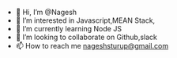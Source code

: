 - 👋 Hi, I’m @Nagesh
- 👀 I’m interested in Javascript,MEAN Stack,
- 🌱 I’m currently learning Node JS
- 💞️ I’m looking to collaborate on Github,slack
- 📫 How to reach me nageshsturup@gmail.com

<!---
nturup/nturup is a ✨ special ✨ repository because its `README.md` (this file) appears on your GitHub profile.
You can click the Preview link to take a look at your changes.
--->
